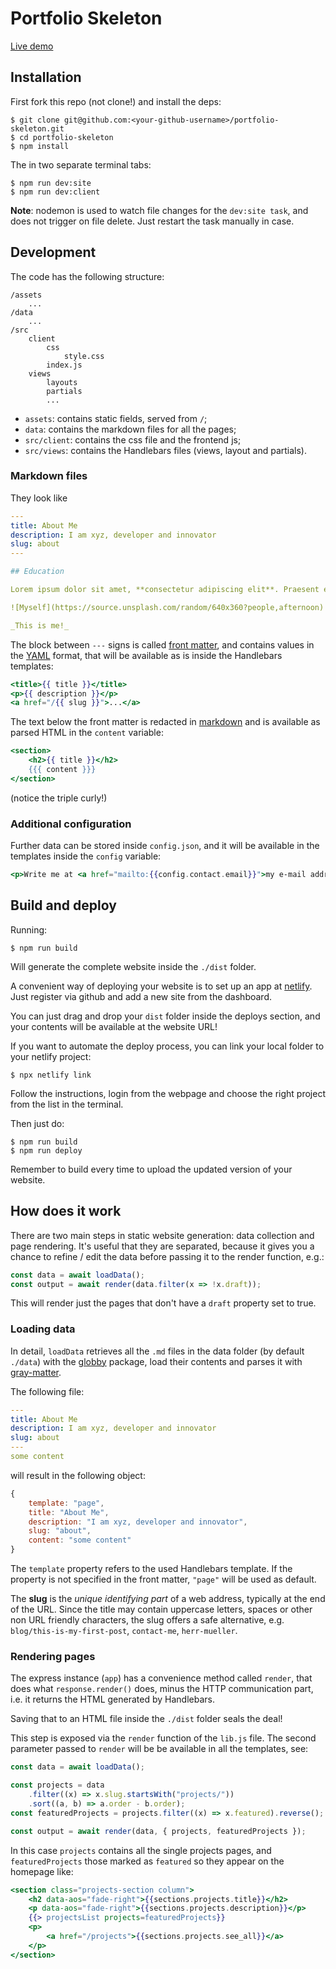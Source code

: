 # Portfolio Skeleton

[Live demo][demo]

## Installation

First fork this repo (not clone!) and install the deps:

```
$ git clone git@github.com:<your-github-username>/portfolio-skeleton.git
$ cd portfolio-skeleton
$ npm install
```

The in two separate terminal tabs:

```
$ npm run dev:site
$ npm run dev:client
```

**Note**: nodemon is used to watch file changes for the `dev:site task`, and does not trigger on file delete. Just restart the task manually in case.

## Development

The code has the following structure:

```
/assets
    ...
/data
    ...
/src
    client
        css
            style.css
        index.js
    views
        layouts
        partials
        ...
```

- `assets`: contains static fields, served from `/`;
- `data`: contains the markdown files for all the pages;
- `src/client`: contains the css file and the frontend js;
- `src/views`: contains the Handlebars files (views, layout and partials).

### Markdown files

They look like

```yaml
---
title: About Me
description: I am xyz, developer and innovator
slug: about
---

## Education

Lorem ipsum dolor sit amet, **consectetur adipiscing elit**. Praesent eget aliquam erat. Aenean accumsan auctor consectetur. Nam rutrum accumsan mauris nec convallis. Donec tellus dolor, consectetur vel faucibus sit amet, vestibulum vitae ex. Phasellus id quam lectus. Ut ornare ex in nulla vestibulum, sed sagittis ante blandit. Aenean libero libero, feugiat sit amet venenatis sit amet, luctus non felis.

![Myself](https://source.unsplash.com/random/640x360?people,afternoon)

_This is me!_
```

The block between `---` signs is called [front matter][npm:gray-matter], and contains values in the [YAML][yaml] format, that will be available as is inside the Handlebars templates:

```handlebars
<title>{{ title }}</title>
<p>{{ description }}</p>
<a href="/{{ slug }}">...</a>
```

The text below the front matter is redacted in [markdown][markdown] and is available as parsed HTML in the `content` variable:

```handlebars
<section>
    <h2>{{ title }}</h2>
    {{{ content }}}
</section>
```

(notice the triple curly!)

### Additional configuration

Further data can be stored inside `config.json`, and it will be available in the templates inside the `config` variable:

```handlebars
<p>Write me at <a href="mailto:{{config.contact.email}}">my e-mail address</a></p>
```

## Build and deploy

Running:

```
$ npm run build
```

Will generate the complete website inside the `./dist` folder.

A convenient way of deploying your website is to set up an app at [netlify][netlify]. Just register via github and add a new site from the dashboard.

You can just drag and drop your `dist` folder inside the deploys section, and your contents will be available at the website URL!

If you want to automate the deploy process, you can link your local folder to your netlify project:

```
$ npx netlify link
```

Follow the instructions, login from the webpage and choose the right project from the list in the terminal.

Then just do:

```
$ npm run build
$ npm run deploy
```

Remember to build every time to upload the updated version of your website.

## How does it work

There are two main steps in static website generation: data collection and page rendering. It's useful that they are separated, because it gives you a chance to refine / edit the data before passing it to the render function, e.g.:

```js
const data = await loadData();
const output = await render(data.filter(x => !x.draft));
```

This will render just the pages that don't have a `draft` property set to true.

### Loading data

In detail, `loadData` retrieves all the `.md` files in the data folder (by default `./data`) with the [globby][npm:globby] package, load their contents and parses it with [gray-matter][npm:gray-matter].

The following file:

```yaml
---
title: About Me
description: I am xyz, developer and innovator
slug: about
---
some content
```

will result in the following object:

```js
{
    template: "page",
    title: "About Me",
    description: "I am xyz, developer and innovator",
    slug: "about",
    content: "some content"
}
```

The `template` property refers to the used Handlebars template. If the property is not specified in the front matter, `"page"` will be used as default.

The **slug** is the _unique identifying part_ of a web address, typically at the end of the URL. Since the title may contain uppercase letters, spaces or other non URL friendly characters, the slug offers a safe alternative, e.g. `blog/this-is-my-first-post`, `contact-me`, `herr-mueller`.

### Rendering pages

The express instance (`app`) has a convenience method called `render`, that does what `response.render()` does, minus the HTTP communication part, i.e. it returns the HTML generated by Handlebars.

Saving that to an HTML file inside the `./dist` folder seals the deal!

This step is exposed via the `render` function of the `lib.js` file. The second parameter passed to `render` will be be available in all the templates, see:

```js
const data = await loadData();

const projects = data
    .filter((x) => x.slug.startsWith("projects/"))
    .sort((a, b) => a.order - b.order);
const featuredProjects = projects.filter((x) => x.featured).reverse();

const output = await render(data, { projects, featuredProjects });
```

In this case `projects` contains all the single projects pages, and `featuredProjects` those marked as `featured` so they appear on the homepage like:

```handlebars
<section class="projects-section column">
    <h2 data-aos="fade-right">{{sections.projects.title}}</h2>
    <p data-aos="fade-right">{{sections.projects.description}}</p>
    {{> projectsList projects=featuredProjects}}
    <p>
        <a href="/projects">{{sections.projects.see_all}}</a>
    </p>
</section>
```

[demo]: https://portfolio-skeleton.netlify.app/
[markdown]: https://www.markdownguide.org/cheat-sheet/
[yaml]: https://yaml.org/
[npm:gray-matter]: https://www.npmjs.com/package/gray-matter
[npm:globby]: https://www.npmjs.com/package/globby/v/11.1.0
[netlify]: https://app.netlify.com